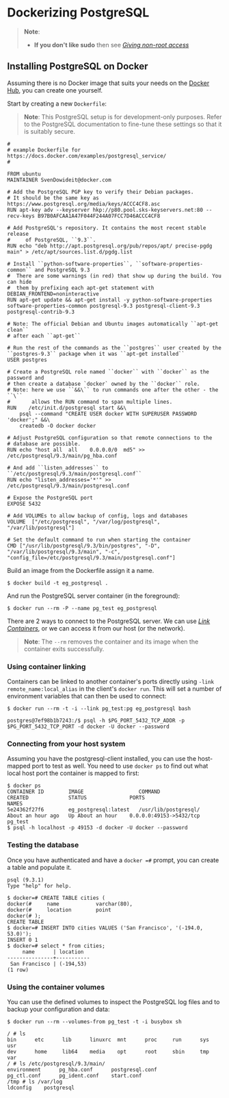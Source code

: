 <!--[metadata]>
+++
title = "Dockerizing PostgreSQL"
description = "Running and installing a PostgreSQL service"
keywords = ["docker, example, package installation,  postgresql"]
[menu.main]
parent = "smn_applied"
+++
<![end-metadata]-->

# Dockerizing PostgreSQL

> **Note**: 
> - **If you don't like sudo** then see [*Giving non-root
>   access*](../installation/binaries.md#giving-non-root-access)

## Installing PostgreSQL on Docker

Assuming there is no Docker image that suits your needs on the [Docker
Hub](http://hub.docker.com), you can create one yourself.

Start by creating a new `Dockerfile`:

> **Note**:
> This PostgreSQL setup is for development-only purposes. Refer to the
> PostgreSQL documentation to fine-tune these settings so that it is
> suitably secure.

    #
    # example Dockerfile for https://docs.docker.com/examples/postgresql_service/
    #

    FROM ubuntu
    MAINTAINER SvenDowideit@docker.com

    # Add the PostgreSQL PGP key to verify their Debian packages.
    # It should be the same key as https://www.postgresql.org/media/keys/ACCC4CF8.asc
    RUN apt-key adv --keyserver hkp://p80.pool.sks-keyservers.net:80 --recv-keys B97B0AFCAA1A47F044F244A07FCC7D46ACCC4CF8

    # Add PostgreSQL's repository. It contains the most recent stable release
    #     of PostgreSQL, ``9.3``.
    RUN echo "deb http://apt.postgresql.org/pub/repos/apt/ precise-pgdg main" > /etc/apt/sources.list.d/pgdg.list

    # Install ``python-software-properties``, ``software-properties-common`` and PostgreSQL 9.3
    #  There are some warnings (in red) that show up during the build. You can hide
    #  them by prefixing each apt-get statement with DEBIAN_FRONTEND=noninteractive
    RUN apt-get update && apt-get install -y python-software-properties software-properties-common postgresql-9.3 postgresql-client-9.3 postgresql-contrib-9.3

    # Note: The official Debian and Ubuntu images automatically ``apt-get clean``
    # after each ``apt-get``

    # Run the rest of the commands as the ``postgres`` user created by the ``postgres-9.3`` package when it was ``apt-get installed``
    USER postgres

    # Create a PostgreSQL role named ``docker`` with ``docker`` as the password and
    # then create a database `docker` owned by the ``docker`` role.
    # Note: here we use ``&&\`` to run commands one after the other - the ``\``
    #       allows the RUN command to span multiple lines.
    RUN    /etc/init.d/postgresql start &&\
        psql --command "CREATE USER docker WITH SUPERUSER PASSWORD 'docker';" &&\
        createdb -O docker docker

    # Adjust PostgreSQL configuration so that remote connections to the
    # database are possible.
    RUN echo "host all  all    0.0.0.0/0  md5" >> /etc/postgresql/9.3/main/pg_hba.conf

    # And add ``listen_addresses`` to ``/etc/postgresql/9.3/main/postgresql.conf``
    RUN echo "listen_addresses='*'" >> /etc/postgresql/9.3/main/postgresql.conf

    # Expose the PostgreSQL port
    EXPOSE 5432

    # Add VOLUMEs to allow backup of config, logs and databases
    VOLUME  ["/etc/postgresql", "/var/log/postgresql", "/var/lib/postgresql"]

    # Set the default command to run when starting the container
    CMD ["/usr/lib/postgresql/9.3/bin/postgres", "-D", "/var/lib/postgresql/9.3/main", "-c", "config_file=/etc/postgresql/9.3/main/postgresql.conf"]

Build an image from the Dockerfile assign it a name.

    $ docker build -t eg_postgresql .

And run the PostgreSQL server container (in the foreground):

    $ docker run --rm -P --name pg_test eg_postgresql

There are 2 ways to connect to the PostgreSQL server. We can use [*Link
Containers*](../userguide/dockerlinks.md), or we can access it from our host
(or the network).

> **Note**:
> The `--rm` removes the container and its image when
> the container exits successfully.

### Using container linking

Containers can be linked to another container's ports directly using
`-link remote_name:local_alias` in the client's
`docker run`. This will set a number of environment
variables that can then be used to connect:

    $ docker run --rm -t -i --link pg_test:pg eg_postgresql bash

    postgres@7ef98b1b7243:/$ psql -h $PG_PORT_5432_TCP_ADDR -p $PG_PORT_5432_TCP_PORT -d docker -U docker --password

### Connecting from your host system

Assuming you have the postgresql-client installed, you can use the
host-mapped port to test as well. You need to use `docker ps`
to find out what local host port the container is mapped to
first:

    $ docker ps
    CONTAINER ID        IMAGE                  COMMAND                CREATED             STATUS              PORTS                                      NAMES
    5e24362f27f6        eg_postgresql:latest   /usr/lib/postgresql/   About an hour ago   Up About an hour    0.0.0.0:49153->5432/tcp                    pg_test
    $ psql -h localhost -p 49153 -d docker -U docker --password

### Testing the database

Once you have authenticated and have a `docker =#`
prompt, you can create a table and populate it.

    psql (9.3.1)
    Type "help" for help.

    $ docker=# CREATE TABLE cities (
    docker(#     name            varchar(80),
    docker(#     location        point
    docker(# );
    CREATE TABLE
    $ docker=# INSERT INTO cities VALUES ('San Francisco', '(-194.0, 53.0)');
    INSERT 0 1
    $ docker=# select * from cities;
         name      | location
    ---------------+-----------
     San Francisco | (-194,53)
    (1 row)

### Using the container volumes

You can use the defined volumes to inspect the PostgreSQL log files and
to backup your configuration and data:

    $ docker run --rm --volumes-from pg_test -t -i busybox sh

    / # ls
    bin      etc      lib      linuxrc  mnt      proc     run      sys      usr
    dev      home     lib64    media    opt      root     sbin     tmp      var
    / # ls /etc/postgresql/9.3/main/
    environment      pg_hba.conf      postgresql.conf
    pg_ctl.conf      pg_ident.conf    start.conf
    /tmp # ls /var/log
    ldconfig    postgresql
